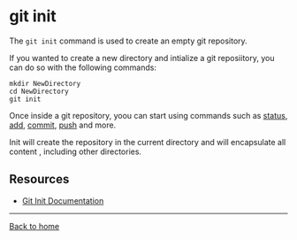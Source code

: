 # git init

The `git init` command is used to create an empty git repository.

If you wanted to create a new directory and intialize a git reposiitory, you can do so with the following commands:
```
mkdir NewDirectory
cd NewDirectory
git init
```

Once inside a git repository, yoou can start using commands such as
[status](./Status.md),
[add](./Add.md),
[commit](./Commit.md),
[push](./Push.md)
and more.

Init will create the repository in the current directory and will encapsulate all content , including other directories. 

## Resources

- [Git Init Documentation](https://git-scm.com/docs/git-init)

---

[Back to home](../README.md)